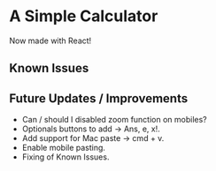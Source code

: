 # A Simple Calculator

Now made with React!

## Known Issues

## Future Updates / Improvements

- Can / should I disabled zoom function on mobiles?
- Optionals buttons to add -> Ans, e, x!.
- Add support for Mac paste -> cmd + v.
- Enable mobile pasting.
- Fixing of Known Issues.
